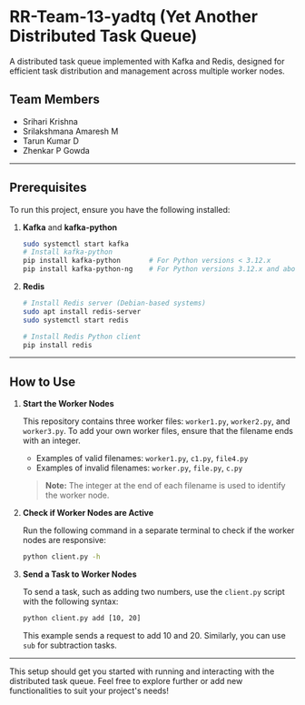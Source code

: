 # RR-Team-13-yadtq (Yet Another Distributed Task Queue)

A distributed task queue implemented with Kafka and Redis, designed for efficient task distribution and management across multiple worker nodes.

## Team Members

- Srihari Krishna
- Srilakshmana Amaresh M
- Tarun Kumar D
- Zhenkar P Gowda

---

## Prerequisites

To run this project, ensure you have the following installed:

1. **Kafka** and **kafka-python**
    ```bash
    sudo systemctl start kafka
    # Install kafka-python
    pip install kafka-python       # For Python versions < 3.12.x
    pip install kafka-python-ng    # For Python versions 3.12.x and above
    ```

2. **Redis**
    ```bash
    # Install Redis server (Debian-based systems)
    sudo apt install redis-server
    sudo systemctl start redis

    # Install Redis Python client
    pip install redis
    ```

---

## How to Use

1. **Start the Worker Nodes**

    This repository contains three worker files: `worker1.py`, `worker2.py`, and `worker3.py`. To add your own worker files, ensure that the filename ends with an integer. 

    - Examples of valid filenames: `worker1.py`, `c1.py`, `file4.py`
    - Examples of invalid filenames: `worker.py`, `file.py`, `c.py`

    > **Note:** The integer at the end of each filename is used to identify the worker node.

2. **Check if Worker Nodes are Active**

    Run the following command in a separate terminal to check if the worker nodes are responsive:
    ```bash
    python client.py -h
    ```

3. **Send a Task to Worker Nodes**

    To send a task, such as adding two numbers, use the `client.py` script with the following syntax:
    ```bash
    python client.py add [10, 20]
    ```

    This example sends a request to add 10 and 20. Similarly, you can use `sub` for subtraction tasks.

---

This setup should get you started with running and interacting with the distributed task queue. Feel free to explore further or add new functionalities to suit your project's needs!
